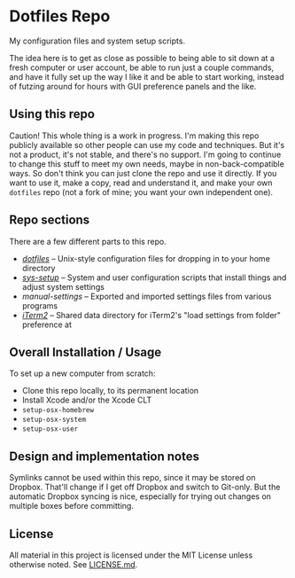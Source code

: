 #  Dotfiles Repo  #

My configuration files and system setup scripts.

The idea here is to get as close as possible to being able to sit down at a fresh computer or user account, be able to run just a couple commands, and have it fully set up the way I like it and be able to start working, instead of futzing around for hours with GUI preference panels and the like.

##  Using this repo  ##

Caution! This whole thing is a work in progress. I'm making this repo publicly available so other people can use my code and techniques. But it's not a product, it's not stable, and there's no support. I'm going to continue to change this stuff to meet my own needs, maybe in non-back-compatible ways. So don't think you can just clone the repo and use it directly. If you want to use it, make a copy, read and understand it, and make your own `dotfiles` repo (not a fork of mine; you want your own independent one).

##  Repo sections  ##

There are a few different parts to this repo.

* [*dotfiles*](dotfiles/README.md) – Unix-style configuration files for dropping in to your home directory
* [*sys-setup*](sys-setup/README.md) – System and user configuration scripts that install things and adjust system settings
* *manual-settings* – Exported and imported settings files from various programs
* [*iTerm2*](iTerm2/README.md) – Shared data directory for iTerm2's "load settings from folder" preference at

##   Overall Installation / Usage   ##

To set up a new computer from scratch:

* Clone this repo locally, to its permanent location
* Install Xcode and/or the Xcode CLT
* `setup-osx-homebrew`
* `setup-osx-system`
* `setup-osx-user`

##  Design and implementation notes  ##

Symlinks cannot be used within this repo, since it may be stored on Dropbox. That'll change if I get off Dropbox and switch to Git-only. But the automatic Dropbox syncing is nice, especially for trying out changes on multiple boxes before committing.

##  License  ##

All material in this project is licensed under the MIT License unless otherwise noted. See [LICENSE.md](LICENSE.md).
